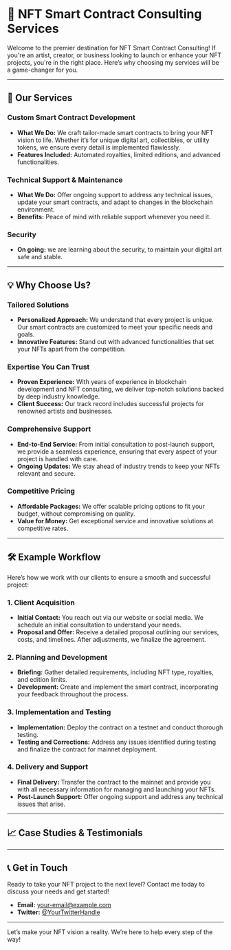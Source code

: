 # 🚀 NFT Smart Contract Consulting Services

Welcome to the premier destination for NFT Smart Contract Consulting! If you're an artist, creator, or business looking to launch or enhance your NFT projects, you're in the right place. Here’s why choosing my services will be a game-changer for you.

---

## 🎨 **Our Services**

### **Custom Smart Contract Development**
- **What We Do:** We craft tailor-made smart contracts to bring your NFT vision to life. Whether it’s for unique digital art, collectibles, or utility tokens, we ensure every detail is implemented flawlessly.
- **Features Included:** Automated royalties, limited editions, and advanced functionalities.

### **Technical Support & Maintenance**
- **What We Do:** Offer ongoing support to address any technical issues, update your smart contracts, and adapt to changes in the blockchain environment.
- **Benefits:** Peace of mind with reliable support whenever you need it.

### **Security**
- **On going:** we are learning about the security, to maintain your digital art safe and stable.
---

## 💡 **Why Choose Us?**

### **Tailored Solutions**
- **Personalized Approach:** We understand that every project is unique. Our smart contracts are customized to meet your specific needs and goals.
- **Innovative Features:** Stand out with advanced functionalities that set your NFTs apart from the competition.

### **Expertise You Can Trust**
- **Proven Experience:** With years of experience in blockchain development and NFT consulting, we deliver top-notch solutions backed by deep industry knowledge.
- **Client Success:** Our track record includes successful projects for renowned artists and businesses.

### **Comprehensive Support**
- **End-to-End Service:** From initial consultation to post-launch support, we provide a seamless experience, ensuring that every aspect of your project is handled with care.
- **Ongoing Updates:** We stay ahead of industry trends to keep your NFTs relevant and secure.

### **Competitive Pricing**
- **Affordable Packages:** We offer scalable pricing options to fit your budget, without compromising on quality.
- **Value for Money:** Get exceptional service and innovative solutions at competitive rates.

---

## 🛠️ **Example Workflow**

Here’s how we work with our clients to ensure a smooth and successful project:

### **1. Client Acquisition**
- **Initial Contact:** You reach out via our website or social media. We schedule an initial consultation to understand your needs.
- **Proposal and Offer:** Receive a detailed proposal outlining our services, costs, and timelines. After adjustments, we finalize the agreement.

### **2. Planning and Development**
- **Briefing:** Gather detailed requirements, including NFT type, royalties, and edition limits.
- **Development:** Create and implement the smart contract, incorporating your feedback throughout the process.

### **3. Implementation and Testing**
- **Implementation:** Deploy the contract on a testnet and conduct thorough testing.
- **Testing and Corrections:** Address any issues identified during testing and finalize the contract for mainnet deployment.

### **4. Delivery and Support**
- **Final Delivery:** Transfer the contract to the mainnet and provide you with all necessary information for managing and launching your NFTs.
- **Post-Launch Support:** Offer ongoing support and address any technical issues that arise.

---

## 📈 **Case Studies & Testimonials**

---

## 📞 **Get in Touch**

Ready to take your NFT project to the next level? Contact me today to discuss your needs and get started!

- **Email:** [your-email@example.com](mailto:giosuezanello1@gmail.com) 
- **Twitter:** [@YourTwitterHandle](https://twitter.com/giosue_zanello)

---

Let’s make your NFT vision a reality. We’re here to help every step of the way!

